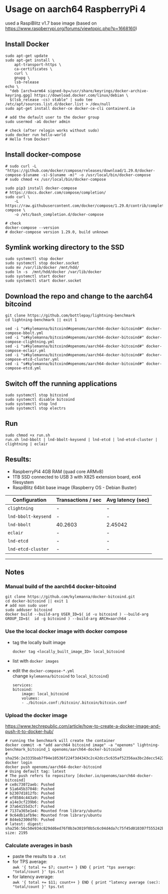 # Usage on aarch64 RaspberryPi 4 
used a RaspiBlitz v1.7 base image (based on https://www.raspberrypi.org/forums/viewtopic.php?p=1668160)

## Install Docker
```
sudo apt-get update
sudo apt-get install \
    apt-transport-https \
    ca-certificates \
    curl \
    gnupg \
    lsb-release
echo \
  "deb [arch=arm64 signed-by=/usr/share/keyrings/docker-archive-keyring.gpg] https://download.docker.com/linux/debian \
  $(lsb_release -cs) stable" | sudo tee /etc/apt/sources.list.d/docker.list > /dev/null
sudo apt-get install docker-ce docker-ce-cli containerd.io

# add the default user to the docker group
sudo usermod -aG docker admin

# check (after relogin works without sudo)
sudo docker run hello-world
# Hello from Docker!
```

## Install docker-compose
```
# sudo curl -L "https://github.com/docker/compose/releases/download/1.29.0/docker-compose-$(uname -s)-$(uname -m)" -o /usr/local/bin/docker-compose
# sudo chmod +x /usr/local/bin/docker-compose

sudo pip3 install docker-compose
# https://docs.docker.com/compose/completion/
sudo curl \
    -L https://raw.githubusercontent.com/docker/compose/1.29.0/contrib/completion/bash/docker-compose \
    -o /etc/bash_completion.d/docker-compose

# check
docker-compose --version
# docker-compose version 1.29.0, build unknown
```

## Symlink working directory to the SSD
```
sudo systemctl stop docker
sudo systemctl stop docker.socket
sudo mv /var/lib/docker /mnt/hdd/
sudo ln -s  /mnt/hdd/docker /var/lib/docker
sudo systemctl start docker
sudo systemctl start docker.socket
```

## Download the repo and change to the aarch64 bitcoind
```
git clone https://github.com/bottlepay/lightning-benchmark
cd lightning-benchmark || exit 1

sed -i "s#kylemanna/bitcoind#openoms/aarch64-docker-bitcoind#" docker-compose-bbolt.yml
sed -i "s#kylemanna/bitcoind#openoms/aarch64-docker-bitcoind#" docker-compose-clightning.yml
sed -i "s#kylemanna/bitcoind#openoms/aarch64-docker-bitcoind#" docker-compose-eclair.yml
sed -i "s#kylemanna/bitcoind#openoms/aarch64-docker-bitcoind#" docker-compose-etcd-cluster.yml
sed -i "s#kylemanna/bitcoind#openoms/aarch64-docker-bitcoind#" docker-compose-etcd.yml
```
## Switch off the running applications
```
sudo systemctl stop bitcoind
sudo systemctl disable bitcoind
sudo systemctl stop lnd
sudo systemctl stop electrs
```

## Run
```
sudo chmod +x run.sh
run.sh lnd-bbolt | lnd-bbolt-keysend | lnd-etcd | lnd-etcd-cluster | clightning | eclair
```

## Results:
* RaspberryPi4 4GB RAM (quad core ARMv8)
* 1TB SSD connected to USB 3 with X825 extension board, ext4 filesystem
* RaspiBlitz 64bit base image (Raspberry OS - Debian Buster)

| Configuration | Transactions / sec | Avg latency (sec) |
|--|--|--|
|`clightning`|-| -  |
|`lnd-bbolt-keysend`| - | - |
|`lnd-bbolt`| 40.2603 | 2.45042 |
|`eclair`| - | - |
|`lnd-etcd`| - | - |
|`lnd-etcd-cluster`| - | - |

---
## Notes
### Manual build of the aarch64 docker-bitcoind
```
git clone https://github.com/kylemanna/docker-bitcoind.git
cd docker-bitcoind || exit 1
# add non sudo user
sudo adduser bitcoind
docker build --build-arg USER_ID=$( id -u bitcoind ) --build-arg GROUP_ID=$(  id -g bitcoind ) --build-arg ARCH=aarch64 .
```

### Use the local docker image with docker compose
* tag the locally built image
    ```
    docker tag <locally_built_image_ID> local_bitcoind
    ```
* list with `docker images`
  
* edit the `docker-compose-*.yml`  
 change `kylemanna/bitcoind` to `local_bitcoind`)
    ```
    services:
    bitcoind:
        image: local_bitcoind
        volumes:
        - ./bitcoin.conf:/bitcoin/.bitcoin/bitcoin.conf
    ```
### Upload the docker image
https://www.techrepublic.com/article/how-to-create-a-docker-image-and-push-it-to-docker-hub/
```
# running the benchmark will create the container
docker commit -m "add aarch64 bitcoind image" -a "openoms" lightning-benchmark_bitcoind_1 openoms/aarch64-docker-bitcoind
# sha256:2e3335bab7f94e10536f224f3d4343c2c42dcc5c635af52356aa3bc2decc5422
docker login
docker push openoms/aarch64-docker-bitcoind
# Using default tag: latest
# The push refers to repository [docker.io/openoms/aarch64-docker-bitcoind]
# ce8c73072aeb: Pushed 
# 51a645b37048: Pushed 
# b2307d1812fb: Pushed 
# ef8584c443a9: Pushed 
# a14e3cf239b6: Pushed 
# 37a64155d3cf: Pushed 
# 7137a365e1e4: Mounted from library/ubuntu 
# 9c64db1afb9e: Mounted from library/ubuntu 
# 8d4eb2300df0: Pushed 
# latest: digest: sha256:56c50e934c829dd6ed76f0b3e3019f0b5c6c04d4da7c75f45d010307f555242b size: 2195

```

### Calculate averages in bash
* paste the results to a `.txt`
* for TPS average:  
`awk '{ total += $7; count++ } END { print "tps average: "total/count }' tps.txt`
* for latency average:  
`awk '{ total += $11; count++ } END { print "latency average (sec): "total/count }' tps.txt`